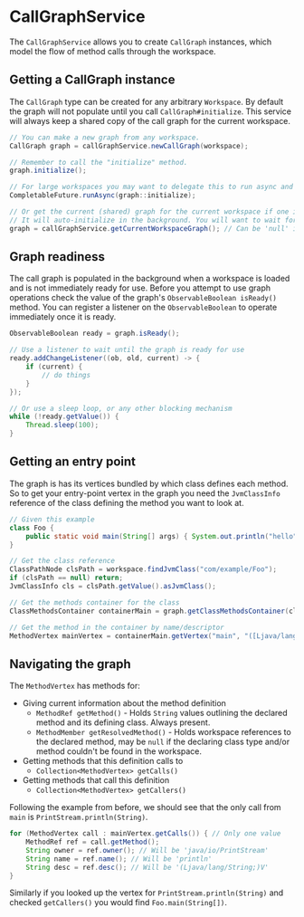 # CallGraphService

The `CallGraphService` allows you to create `CallGraph` instances, which model the flow of method calls through the workspace.

## Getting a CallGraph instance

The `CallGraph` type can be created for any arbitrary `Workspace`. By default the graph will not populate until you call `CallGraph#initialize`. This service will always keep a shared copy of the call graph for the current workspace.

```java
// You can make a new graph from any workspace.
CallGraph graph = callGraphService.newCallGraph(workspace);

// Remember to call the "initialize" method.
graph.initialize();

// For large workspaces you may want to delegate this to run async and wait on the graph to be ready (see below).
CompletableFuture.runAsync(graph::initialize);

// Or get the current (shared) graph for the current workspace if one is open in the workspace manager.
// It will auto-initialize in the background. You will want to wait for the graph to be ready before use (see below).
graph = callGraphService.getCurrentWorkspaceGraph(); // Can be 'null' if no workspace is open.
```

## Graph readiness

The call graph is populated in the background when a workspace is loaded and is not immediately ready for use. Before you attempt to use graph operations check the value of the graph's `ObservableBoolean isReady()` method. You can register a listener on the `ObservableBoolean` to operate immediately once it is ready.

```java
ObservableBoolean ready = graph.isReady();

// Use a listener to wait until the graph is ready for use
ready.addChangeListener((ob, old, current) -> {
	if (current) {
		// do things
	}
});

// Or use a sleep loop, or any other blocking mechanism
while (!ready.getValue()) {
	Thread.sleep(100);
}
```

## Getting an entry point

The graph is has its vertices bundled by which class defines each method. So to get your entry-point vertex in the graph you need the `JvmClassInfo` reference of the class defining the method you want to look at.

```java
// Given this example
class Foo {
    public static void main(String[] args) { System.out.println("hello"); }
}

// Get the class reference
ClassPathNode clsPath = workspace.findJvmClass("com/example/Foo");
if (clsPath == null) return;
JvmClassInfo cls = clsPath.getValue().asJvmClass();

// Get the methods container for the class
ClassMethodsContainer containerMain = graph.getClassMethodsContainer(cls);

// Get the method in the container by name/descriptor
MethodVertex mainVertex = containerMain.getVertex("main", "([Ljava/lang/String;)V");
```

## Navigating the graph

The `MethodVertex` has methods for:

- Giving current information about the method definition
  -  `MethodRef getMethod()` - Holds `String` values outlining the declared method and its defining class. Always present.
  - `MethodMember getResolvedMethod()` - Holds workspace references to the declared method, may be `null` if the declaring class type and/or method couldn't be found in the workspace.
- Getting methods that this definition calls to
  - `Collection<MethodVertex> getCalls()`
- Getting methods that call this definition
  - `Collection<MethodVertex> getCallers()`

Following the example from before, we should see that the only call from `main` is `PrintStream.println(String)`.

```java
for (MethodVertex call : mainVertex.getCalls()) { // Only one value
    MethodRef ref = call.getMethod();
    String owner = ref.owner(); // Will be 'java/io/PrintStream'
    String name = ref.name(); // Will be 'println'
    String desc = ref.desc(); // Will be '(Ljava/lang/String;)V'
}
```

Similarly if you looked up the vertex for `PrintStream.println(String)` and checked `getCallers()` you would find `Foo.main(String[])`.